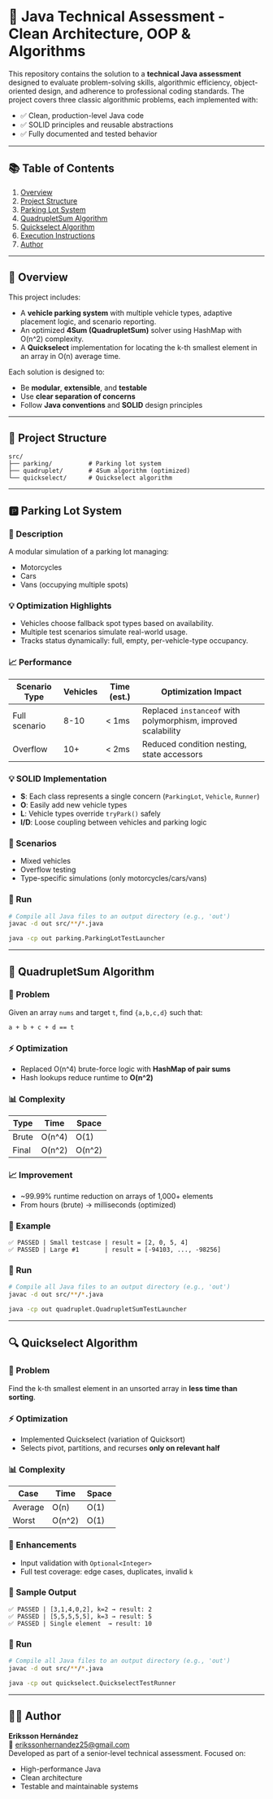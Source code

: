 # 💼 Java Technical Assessment - Clean Architecture, OOP & Algorithms

This repository contains the solution to a **technical Java assessment** designed to evaluate problem-solving skills, algorithmic efficiency, object-oriented design, and adherence to professional coding standards. The project covers three classic algorithmic problems, each implemented with:

- ✅ Clean, production-level Java code
- ✅ SOLID principles and reusable abstractions
- ✅ Fully documented and tested behavior

---

## 📚 Table of Contents

1. [Overview](#overview)
2. [Project Structure](#project-structure)
3. [Parking Lot System](#parking-lot-system)
4. [QuadrupletSum Algorithm](#quadrupletsum-algorithm)
5. [Quickselect Algorithm](#quickselect-algorithm)
6. [Execution Instructions](#execution-instructions)
7. [Author](#author)

---

## 🧾 Overview

This project includes:

- A **vehicle parking system** with multiple vehicle types, adaptive placement logic, and scenario reporting.
- An optimized **4Sum (QuadrupletSum)** solver using HashMap with O(n^2) complexity.
- A **Quickselect** implementation for locating the k-th smallest element in an array in O(n) average time.

Each solution is designed to:
- Be **modular**, **extensible**, and **testable**
- Use **clear separation of concerns**
- Follow **Java conventions** and **SOLID** design principles

---

## 📁 Project Structure

```
src/
├── parking/          # Parking lot system
├── quadruplet/       # 4Sum algorithm (optimized)
└── quickselect/      # Quickselect algorithm
```

---

## 🅿️ Parking Lot System

### 🚦 Description
A modular simulation of a parking lot managing:
- Motorcycles
- Cars
- Vans (occupying multiple spots)

### 💡 Optimization Highlights
- Vehicles choose fallback spot types based on availability.
- Multiple test scenarios simulate real-world usage.
- Tracks status dynamically: full, empty, per-vehicle-type occupancy.

### 📈 Performance
| Scenario Type | Vehicles | Time (est.) | Optimization Impact |
|---------------|----------|-------------|----------------------|
| Full scenario | 8-10     | < 1ms       | Replaced `instanceof` with polymorphism, improved scalability |
| Overflow      | 10+      | < 2ms       | Reduced condition nesting, state accessors |

### 💡 SOLID Implementation
- **S**: Each class represents a single concern (`ParkingLot`, `Vehicle`, `Runner`)
- **O**: Easily add new vehicle types
- **L**: Vehicle types override `tryPark()` safely
- **I/D**: Loose coupling between vehicles and parking logic

### 🧪 Scenarios
- Mixed vehicles
- Overflow testing
- Type-specific simulations (only motorcycles/cars/vans)

### 🔎 Run
```bash
# Compile all Java files to an output directory (e.g., 'out')
javac -d out src/**/*.java

java -cp out parking.ParkingLotTestLauncher
```

---

## 🔢 QuadrupletSum Algorithm

### 📘 Problem
Given an array `nums` and target `t`, find `{a,b,c,d}` such that:
```
a + b + c + d == t
```

### ⚡️ Optimization
- Replaced O(n^4) brute-force logic with **HashMap of pair sums**
- Hash lookups reduce runtime to **O(n^2)**

### 📊 Complexity
| Type   | Time    | Space  |
|--------|---------|--------|
| Brute  | O(n^4)  | O(1)   |
| Final  | O(n^2)  | O(n^2) |

### 📈 Improvement
- ~99.99% runtime reduction on arrays of 1,000+ elements
- From hours (brute) → milliseconds (optimized)

### 🔎 Example
```
✅ PASSED | Small testcase | result = [2, 0, 5, 4]
✅ PASSED | Large #1       | result = [-94103, ..., -98256]
```

### 🔎 Run
```bash
# Compile all Java files to an output directory (e.g., 'out')
javac -d out src/**/*.java

java -cp out quadruplet.QuadrupletSumTestLauncher
```

---

## 🔍 Quickselect Algorithm

### 📘 Problem
Find the k-th smallest element in an unsorted array in **less time than sorting**.

### ⚡️ Optimization
- Implemented Quickselect (variation of Quicksort)
- Selects pivot, partitions, and recurses **only on relevant half**

### 📊 Complexity
| Case      | Time  | Space |
|-----------|-------|-------|
| Average   | O(n)  | O(1)  |
| Worst     | O(n^2)| O(1)  |

### 🧠 Enhancements
- Input validation with `Optional<Integer>`
- Full test coverage: edge cases, duplicates, invalid `k`

### 🧪 Sample Output
```
✅ PASSED | [3,1,4,0,2], k=2 → result: 2
✅ PASSED | [5,5,5,5,5], k=3 → result: 5
✅ PASSED | Single element  → result: 10
```

### 🔎 Run
```bash
# Compile all Java files to an output directory (e.g., 'out')
javac -d out src/**/*.java

java -cp out quickselect.QuickselectTestRunner
```

---

## 🧑‍💻 Author

**Eriksson Hernández**  
📧 [erikssonhernandez25@gmail.com](mailto:erikssonhernandez25@gmail.com)  
Developed as part of a senior-level technical assessment. Focused on:
- High-performance Java
- Clean architecture
- Testable and maintainable systems